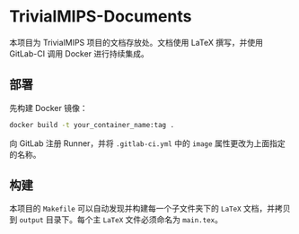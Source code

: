 # TrivialMIPS-Documents

本项目为 TrivialMIPS 项目的文档存放处。文档使用 LaTeX 撰写，并使用 GitLab-CI 调用 Docker 进行持续集成。

## 部署

先构建 Docker 镜像：

```bash
docker build -t your_container_name:tag .
```

向 GitLab 注册 Runner，并将 `.gitlab-ci.yml` 中的 `image` 属性更改为上面指定的名称。

## 构建

本项目的 `Makefile` 可以自动发现并构建每一个子文件夹下的 `LaTeX` 文档，并拷贝到 `output` 目录下。每个主 `LaTeX` 文件必须命名为 `main.tex`。
